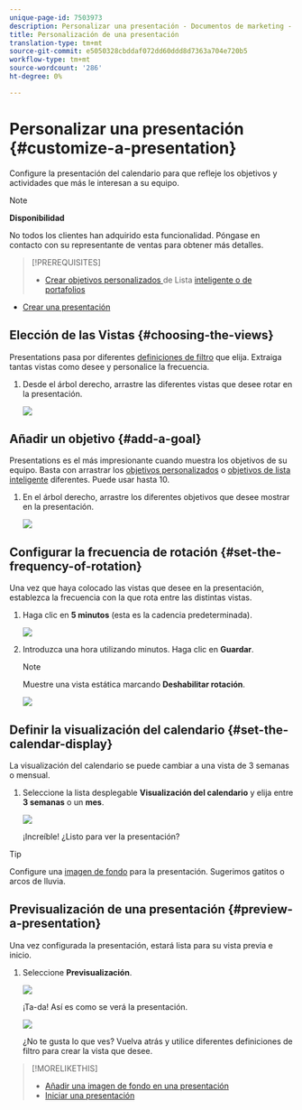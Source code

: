```yaml
---
unique-page-id: 7503973
description: Personalizar una presentación - Documentos de marketing - Documentación del producto
title: Personalización de una presentación
translation-type: tm+mt
source-git-commit: e5050328cbddaf072dd60ddd8d7363a704e720b5
workflow-type: tm+mt
source-wordcount: '286'
ht-degree: 0%

---
```



# Personalizar una presentación {#customize-a-presentation}

Configure la presentación del calendario para que refleje los objetivos y actividades que más le interesan a su equipo.

>[!NOTE]
>
>**Disponibilidad**
>
>No todos los clientes han adquirido esta funcionalidad. Póngase en contacto con su representante de ventas para obtener más detalles.

>[!PREREQUISITES]
>
>* [Crear objetivos personalizados ](/help/marketo/product-docs/core-marketo-concepts/marketing-calendar/calendar-hd/create-a-custom-goal.md) de Lista  [inteligente o de portafolios](/help/marketo/product-docs/core-marketo-concepts/marketing-calendar/calendar-hd/create-a-smart-list-goal.md)
   >
   >
* [Crear una presentación](/help/marketo/product-docs/core-marketo-concepts/marketing-calendar/calendar-hd/create-a-presentation.md)


## Elección de las Vistas {#choosing-the-views}

Presentations pasa por diferentes [definiciones de filtro](/help/marketo/product-docs/core-marketo-concepts/marketing-calendar/working-with-the-calendar/filtering-the-marketing-calendar.md) que elija. Extraiga tantas vistas como desee y personalice la frecuencia.

1. Desde el árbol derecho, arrastre las diferentes vistas que desee rotar en la presentación.

   ![](assets/image2015-3-18-13-3a6-3a10.png)

## Añadir un objetivo {#add-a-goal}

Presentations es el más impresionante cuando muestra los objetivos de su equipo. Basta con arrastrar los [objetivos personalizados](/help/marketo/product-docs/core-marketo-concepts/marketing-calendar/calendar-hd/create-a-custom-goal.md) o [objetivos de lista inteligente](/help/marketo/product-docs/core-marketo-concepts/marketing-calendar/calendar-hd/create-a-smart-list-goal.md) diferentes. Puede usar hasta 10.

1. En el árbol derecho, arrastre los diferentes objetivos que desee mostrar en la presentación.

   ![](assets/image2015-3-24-14-3a23-3a26.png)

## Configurar la frecuencia de rotación {#set-the-frequency-of-rotation}

Una vez que haya colocado las vistas que desee en la presentación, establezca la frecuencia con la que rota entre las distintas vistas.

1. Haga clic en **5 minutos** (esta es la cadencia predeterminada).

   ![](assets/image2015-3-18-13-3a17-3a29.png)

1. Introduzca una hora utilizando minutos. Haga clic en **Guardar**.

   >[!NOTE]
   >
   >Muestre una vista estática marcando **Deshabilitar rotación**.

   ![](assets/image2015-3-18-13-3a22-3a18.png)

## Definir la visualización del calendario {#set-the-calendar-display}

La visualización del calendario se puede cambiar a una vista de 3 semanas o mensual.

1. Seleccione la lista desplegable **Visualización del calendario** y elija entre **3 semanas** o un **mes**.

   ![](assets/image2015-3-18-13-3a27-3a37.png)

   ¡Increíble! ¿Listo para ver la presentación?

>[!TIP]
>
>Configure una [imagen de fondo](/help/marketo/product-docs/core-marketo-concepts/marketing-calendar/calendar-hd/add-a-background-image-to-a-presentation.md) para la presentación. Sugerimos gatitos o arcos de lluvia.

## Previsualización de una presentación {#preview-a-presentation}

Una vez configurada la presentación, estará lista para su vista previa e inicio.

1. Seleccione **Previsualización**.

   ![](assets/image2015-3-18-13-3a37-3a55.png)

   ¡Ta-da! Así es como se verá la presentación.

   ![](assets/image2015-3-24-14-3a29-3a29.png)

   ¿No te gusta lo que ves? Vuelva atrás y utilice diferentes definiciones de filtro para crear la vista que desee.

>[!MORELIKETHIS]
>
>* [Añadir una imagen de fondo en una presentación](/help/marketo/product-docs/core-marketo-concepts/marketing-calendar/calendar-hd/add-a-background-image-to-a-presentation.md)
>* [Iniciar una presentación](/help/marketo/product-docs/core-marketo-concepts/marketing-calendar/calendar-hd/launch-a-presentation.md)

